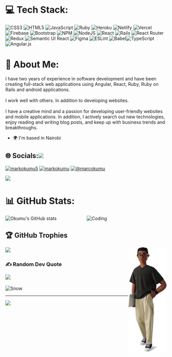 # 💻 Tech Stack:
![CSS3](https://img.shields.io/badge/css3-%231572B6.svg?style=for-the-badge&logo=css3&logoColor=white) ![HTML5](https://img.shields.io/badge/html5-%23E34F26.svg?style=for-the-badge&logo=html5&logoColor=white) ![JavaScript](https://img.shields.io/badge/javascript-%23323330.svg?style=for-the-badge&logo=javascript&logoColor=%23F7DF1E) ![Ruby](https://img.shields.io/badge/ruby-%23CC342D.svg?style=for-the-badge&logo=ruby&logoColor=white) ![Heroku](https://img.shields.io/badge/heroku-%23430098.svg?style=for-the-badge&logo=heroku&logoColor=white) ![Netlify](https://img.shields.io/badge/netlify-%23000000.svg?style=for-the-badge&logo=netlify&logoColor=#00C7B7) ![Vercel](https://img.shields.io/badge/vercel-%23000000.svg?style=for-the-badge&logo=vercel&logoColor=white) ![Firebase](https://img.shields.io/badge/firebase-%23039BE5.svg?style=for-the-badge&logo=firebase) ![Bootstrap](https://img.shields.io/badge/bootstrap-%23563D7C.svg?style=for-the-badge&logo=bootstrap&logoColor=white) ![NPM](https://img.shields.io/badge/NPM-%23000000.svg?style=for-the-badge&logo=npm&logoColor=white) ![NodeJS](https://img.shields.io/badge/node.js-6DA55F?style=for-the-badge&logo=node.js&logoColor=white) ![React](https://img.shields.io/badge/react-%2320232a.svg?style=for-the-badge&logo=react&logoColor=%2361DAFB) ![Rails](https://img.shields.io/badge/rails-%23CC0000.svg?style=for-the-badge&logo=ruby-on-rails&logoColor=white) ![React Router](https://img.shields.io/badge/React_Router-CA4245?style=for-the-badge&logo=react-router&logoColor=white) ![Redux](https://img.shields.io/badge/redux-%23593d88.svg?style=for-the-badge&logo=redux&logoColor=white) ![Semantic UI React](https://img.shields.io/badge/Semantic%20UI%20React-%2335BDB2.svg?style=for-the-badge&logo=SemanticUIReact&logoColor=white) 	![Figma](https://img.shields.io/badge/figma-%23F24E1E.svg?style=for-the-badge&logo=figma&logoColor=white) ![ESLint](https://img.shields.io/badge/ESLint-4B3263?style=for-the-badge&logo=eslint&logoColor=white) ![Babel](https://img.shields.io/badge/Babel-F9DC3e?style=for-the-badge&logo=babel&logoColor=black)![TypeScript](https://img.shields.io/badge/typescript-%23007ACC.svg?style=for-the-badge&logo=typescript&logoColor=white) ![Angular.js](https://img.shields.io/badge/angular.js-%23E23237.svg?style=for-the-badge&logo=angularjs&logoColor=white)

# 💫 About Me:
I have two years of experience in software development and have been creating full-stack web applications using Angular, React, Ruby, Ruby on Rails and android applications.<br><br>I work well with others. In addition to developing websites.<br><br>I have a creative mind and a passion for developing user-friendly websites and mobile applications. In addition, I actively search out new technologies, enjoy reading and writing blog posts, and keep up with business trends and breakthroughs.

*   🌍  I'm based in Nairobi


## 🌐 Socials:![](https://user-images.githubusercontent.com/18350557/176309783-0785949b-9127-417c-8b55-ab5a4333674e.gif)
<p align="left">
<a href="https://twitter.com/snowthetechie" target="blank"><img align="center" src="https://raw.githubusercontent.com/rahuldkjain/github-profile-readme-generator/master/src/images/icons/Social/twitter.svg" alt="markokumu5" height="30" width="40" /></a>
<a href="https://www.linkedin.com/in/george-onyango-78069b214/" target="blank"><img align="center" src="https://raw.githubusercontent.com/rahuldkjain/github-profile-readme-generator/master/src/images/icons/Social/linked-in-alt.svg" alt="markokumu" height="30" width="40" /></a>
<a href="https://snowsnippets.hashnode.dev/" target="blank"><img align="center" src="https://raw.githubusercontent.com/rahuldkjain/github-profile-readme-generator/master/src/images/icons/Social/hashnode.svg" alt="@marcokumu" height="30" width="40" /></a>
</p>

![](https://raw.githubusercontent.com/Subhampreet/Subhampreet/master/media/header_.png)

# 📊 GitHub Stats:
![Okumu's GitHub stats](https://github-readme-stats.vercel.app/api?username=SnowJunior&show_icons=true&theme=radical)
<img align="right" alt="Coding" width="250" top="-50" src="https://cdn.dribbble.com/users/1059583/screenshots/4171367/coding-freak.gif">



## 🏆 GitHub Trophies
![](https://github-profile-trophy.vercel.app/?username=SnowJunior&theme=discord&no-frame=true&no-bg=false&margin-w=4)
<img align="right" alt="Coding" width="120" top="0" src="./images/business-3d-young-man-standing-with-laptop.png">

### ✍️ Random Dev Quote
![](https://quotes-github-readme.vercel.app/api?type=horizontal&theme=radical)

<p><img align="center" src="https://github-readme-streak-stats.herokuapp.com/?user=SnowJunior&" alt="Snow" /></p>

---
[![](https://visitcount.itsvg.in/api?id=SnowJr&label=Profile%20Views&color=6&icon=2&pretty=true)](https://visitcount.itsvg.in)

